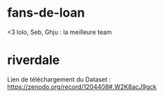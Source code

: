 # fans-de-loan
&lt;3 lolo, Seb, Ghju : la meilleure team 
# riverdale


Lien de téléchargement du Dataset : https://zenodo.org/record/1204408#.W2K8acJ9gck 
